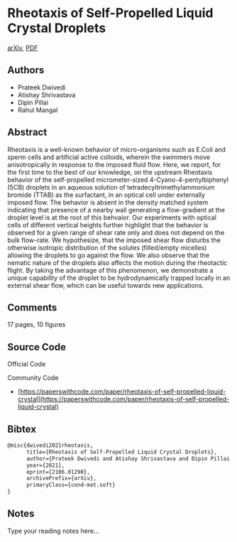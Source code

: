 
# Rheotaxis of Self-Propelled Liquid Crystal Droplets

[arXiv](https://arxiv.org/abs/2106.01290), [PDF](https://arxiv.org/pdf/2106.01290.pdf)

## Authors

- Prateek Dwivedi
- Atishay Shrivastava
- Dipin Pillai
- Rahul Mangal

## Abstract

Rheotaxis is a well-known behavior of micro-organisms such as E.Coli and sperm cells and artificial active colloids, wherein the swimmers move anisotropically in response to the imposed fluid flow. Here, we report, for the first time to the best of our knowledge, on the upstream Rheotaxis behavior of the self-propelled micrometer-sized 4-Cyano-4-pentylbiphenyl (5CB) droplets in an aqueous solution of tetradecyltrimethylammonium bromide (TTAB) as the surfactant, in an optical cell under externally imposed flow. The behavior is absent in the density matched system indicating that presence of a nearby wall generating a flow-gradient at the droplet level is at the root of this behvaior. Our experiments with optical cells of different vertical heights further highlight that the behavior is observed for a given range of shear rate only and does not depend on the bulk flow-rate. We hypothesize, that the imposed shear flow disturbs the otherwise isotropic distribution of the solutes (filled/empty micelles) allowing the droplets to go against the flow. We also observe that the nematic nature of the droplets also affects the motion during the rheotactic flight. By taking the advantage of this phenomenon, we demonstrate a unique capability of the droplet to be hydrodynamically trapped locally in an external shear flow, which can be useful towards new applications.

## Comments

17 pages, 10 figures

## Source Code

Official Code



Community Code

- [https://paperswithcode.com/paper/rheotaxis-of-self-propelled-liquid-crystal](https://paperswithcode.com/paper/rheotaxis-of-self-propelled-liquid-crystal)

## Bibtex

```tex
@misc{dwivedi2021rheotaxis,
      title={Rheotaxis of Self-Propelled Liquid Crystal Droplets}, 
      author={Prateek Dwivedi and Atishay Shrivastava and Dipin Pillai and Rahul Mangal},
      year={2021},
      eprint={2106.01290},
      archivePrefix={arXiv},
      primaryClass={cond-mat.soft}
}
```

## Notes

Type your reading notes here...


